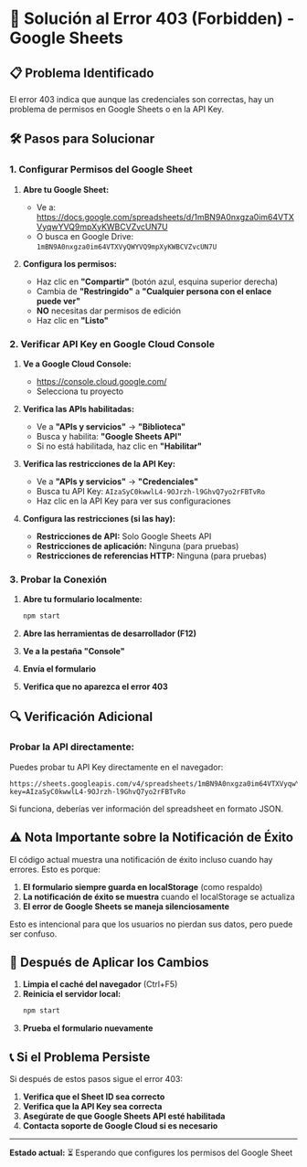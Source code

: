 # 🔧 Solución al Error 403 (Forbidden) - Google Sheets

## 📋 **Problema Identificado**
El error 403 indica que aunque las credenciales son correctas, hay un problema de permisos en Google Sheets o en la API Key.

## 🛠️ **Pasos para Solucionar**

### **1. Configurar Permisos del Google Sheet**

1. **Abre tu Google Sheet:**
   - Ve a: https://docs.google.com/spreadsheets/d/1mBN9A0nxgza0im64VTXVyqwYVQ9mpXyKWBCVZvcUN7U
   - O busca en Google Drive: `1mBN9A0nxgza0im64VTXVyQWYVQ9mpXyKWBCVZvcUN7U`

2. **Configura los permisos:**
   - Haz clic en **"Compartir"** (botón azul, esquina superior derecha)
   - Cambia de **"Restringido"** a **"Cualquier persona con el enlace puede ver"**
   - **NO** necesitas dar permisos de edición
   - Haz clic en **"Listo"**

### **2. Verificar API Key en Google Cloud Console**

1. **Ve a Google Cloud Console:**
   - https://console.cloud.google.com/
   - Selecciona tu proyecto

2. **Verifica las APIs habilitadas:**
   - Ve a **"APIs y servicios"** → **"Biblioteca"**
   - Busca y habilita: **"Google Sheets API"**
   - Si no está habilitada, haz clic en **"Habilitar"**

3. **Verifica las restricciones de la API Key:**
   - Ve a **"APIs y servicios"** → **"Credenciales"**
   - Busca tu API Key: `AIzaSyC0kwwlL4-9OJrzh-l9GhvQ7yo2rFBTvRo`
   - Haz clic en la API Key para ver sus configuraciones

4. **Configura las restricciones (si las hay):**
   - **Restricciones de API:** Solo Google Sheets API
   - **Restricciones de aplicación:** Ninguna (para pruebas)
   - **Restricciones de referencias HTTP:** Ninguna (para pruebas)

### **3. Probar la Conexión**

1. **Abre tu formulario localmente:**
   ```bash
   npm start
   ```

2. **Abre las herramientas de desarrollador (F12)**
3. **Ve a la pestaña "Console"**
4. **Envía el formulario**
5. **Verifica que no aparezca el error 403**

## 🔍 **Verificación Adicional**

### **Probar la API directamente:**

Puedes probar tu API Key directamente en el navegador:

```
https://sheets.googleapis.com/v4/spreadsheets/1mBN9A0nxgza0im64VTXVyqwYVQ9mpXyKWBCVZvcUN7U?key=AIzaSyC0kwwlL4-9OJrzh-l9GhvQ7yo2rFBTvRo
```

Si funciona, deberías ver información del spreadsheet en formato JSON.

## ⚠️ **Nota Importante sobre la Notificación de Éxito**

El código actual muestra una notificación de éxito incluso cuando hay errores. Esto es porque:

1. **El formulario siempre guarda en localStorage** (como respaldo)
2. **La notificación de éxito se muestra** cuando el localStorage se actualiza
3. **El error de Google Sheets se maneja silenciosamente**

Esto es intencional para que los usuarios no pierdan sus datos, pero puede ser confuso.

## 🚀 **Después de Aplicar los Cambios**

1. **Limpia el caché del navegador** (Ctrl+F5)
2. **Reinicia el servidor local:**
   ```bash
   npm start
   ```
3. **Prueba el formulario nuevamente**

## 📞 **Si el Problema Persiste**

Si después de estos pasos sigue el error 403:

1. **Verifica que el Sheet ID sea correcto**
2. **Verifica que la API Key sea correcta**
3. **Asegúrate de que Google Sheets API esté habilitada**
4. **Contacta soporte de Google Cloud si es necesario**

---

**Estado actual:** ⏳ Esperando que configures los permisos del Google Sheet 